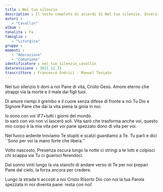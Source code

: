 ```yaml
--- 
title : Nel tuo silenzio
description : Il testo completo di accordi di Nel tuo silenzio. Inseriscila nel tuo canzoniere!
autori : 
   - "Cavallin"
album : 
tonalita : Fa
famiglia : 
   - "Liturgica"
gruppo : 
momenti : 
   - "Adorazione"
   - "Comunione"
identificatore : nel_tuo_silenzio_cavallin
datarevisione : 2011_12_31
trascrittore : Francesco Endrici - Manuel Toniato
--- 
```




 Nel tuo silenzio  ti doni a noi
 Pane di vita,  Cristo Gesù.
 Amore eterno  che strappi via
 la morte e il male  dai figli tuoi.


Di amore riempi il grembo e il cuore 
senza difese di fronte a noi
Tu Dio e Signore Pane che dai
la vita piena la gioia in noi.


Io sono con voi \F7+tutti i giorni del mondo.           
Io sarò con voi non vi lascerò soli.
Vita sarò che trasforma anche voi,
questo mio corpo è la mia vita per voi
pane spezzato dono di vita per voi. 


Nel fuoco ardente troviamo Te
stupiti e scalzi guardiamo a Te.
Tu parli e dici ``Sono per voi
la mano forte che libera.''


Volto nascosto, Presenza oscura
lungo la notte ci stringi a te
lotti e colpisci chi scappa via
Tu ci guarisci ferendoci.


Dal sonno vinti lungo la via
stanchi di andare verso di Te
per noi prepari Pane dal cielo,
la forza ancora per credere.


Lungo la strada ti accosti a noi
Cristo Risorto Dio con noi
la tua Parola spezzata in noi
diventa pane: resta con noi!


